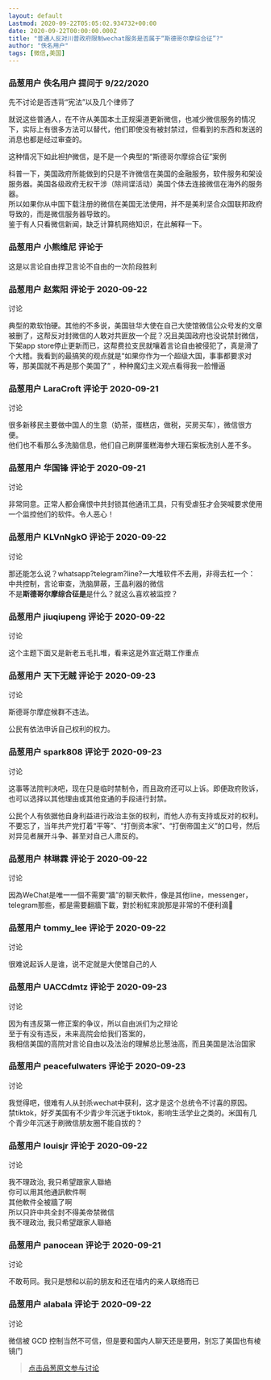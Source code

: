 ```yaml
---
layout: default
Lastmod: 2020-09-22T05:05:02.934732+00:00
date: 2020-09-22T00:00:00.000Z
title: "普通人反对川普政府限制wechat服务是否属于“斯德哥尔摩综合征”?"
author: "佚名用户"
tags: [微信,美国]
---
```



### 品葱用户 **佚名用户** 提问于 9/22/2020
    
先不讨论是否违背“宪法”以及几个律师了  
  
就说这些普通人，在不许从美国本土正规渠道更新微信，也减少微信服务的情况下，实际上有很多方法可以替代，他们即使没有被封禁过，但看到的东西和发送的消息也都是经过审查的。  
  
这种情况下如此袒护微信，是不是一个典型的“斯德哥尔摩综合征”案例  
  
科普一下，美国政府所能做到的只是不许微信在美国的金融服务，软件服务和架设服务器。美国各级政府无权干涉（除间谍活动）美国个体去连接微信在海外的服务器。  
所以如果你从中国下载注册的微信在美国无法使用，并不是美利坚合众国联邦政府导致的，而是微信服务器导致的。  
鉴于有人只看微信新闻，缺乏计算机网络知识，在此解释一下。
    
                

### 品葱用户 **小熊维尼** 评论于 
        
这是以言论自由捍卫言论不自由的一次阶段胜利
        
                

### 品葱用户 **赵紫阳** 评论于 2020-09-22
讨论

        
典型的欺软怕硬。其他的不多说，美国驻华大使在自己大使馆微信公众号发的文章被删了，这帮反对封微信的人敢对共匪放一个屁？况且美国政府也没说禁封微信，下架app store停止更新而已，这帮费拉支民就嚷着言论自由被侵犯了，真是滑了个大稽。我看到的最搞笑的观点就是“如果你作为一个超级大国，事事都要求对等，那美国就不再是那个美国了” ，种种魔幻主义观点看得我一脸懵逼
        
                

### 品葱用户 **LaraCroft** 评论于 2020-09-21
讨论

        
很多新移民主要做中国人的生意（奶茶，蛋糕店，做税，买房买车），微信很方便。  
他们也不看那么多洗脑信息，他们自己刷屏蛋糕海参大理石案板洗别人差不多。
        
                

### 品葱用户 **华国锋** 评论于 2020-09-21
讨论

        
非常同意。正常人都会痛恨中共封锁其他通讯工具，只有受虐狂才会哭喊要求使用一个监控他们的软件。令人恶心！
        
                

### 品葱用户 **KLVnNgkO** 评论于 2020-09-22
讨论

        
那还能怎么说？whatsapp?telegram?line?一大堆软件不去用，非得去杠一个：  
中共控制，言论审查，洗脑屏蔽，王晶利器的微信  
不是**斯德哥尔摩综合征是**是什么？就这么喜欢被监控？
        
                

### 品葱用户 **jiuqiupeng** 评论于 2020-09-22
讨论

        
这个主题下面又是新老五毛扎堆，看来这是外宣近期工作重点
        
                

### 品葱用户 **天下无贼** 评论于 2020-09-23
讨论

        
斯德哥尔摩症候群不违法。  
  
公民有依法申诉自己权利的权力。
        
                

### 品葱用户 **spark808** 评论于 2020-09-23
讨论

        
这事等法院判决吧，现在只是临时禁制令，而且政府还可以上诉。即便政府败诉，也可以选择以其他理由或其他变通的手段进行封禁。  
  
公民个人有依据他自身利益进行政治主张的权利，而他人亦有支持或反对的权利。不要忘了，当年共产党打着“平等”、“打倒资本家”、“打倒帝国主义”的口号，然后对异见者展开斗争、甚至对自己人肃反的。
        
                

### 品葱用户 **林琳霖** 评论于 2020-09-22
讨论

        
因為WeChat是唯一一個不需要“牆”的聊天軟件，像是其他line，messenger，telegram那些，都是需要翻牆下載，對於粉紅來說那是非常的不便利滴🤣
        
                

### 品葱用户 **tommy_lee** 评论于 2020-09-22
讨论

        
很难说起诉人是谁，说不定就是大使馆自己的人
        
                

### 品葱用户 **UACCdmtz** 评论于 2020-09-23
讨论

        
因为有违反第一修正案的争议，所以自由派们为之辩论  
至于有没有违反，未来高院会给我们答案的，  
我相信美国的高院对言论自由以及法治的理解总比葱油高，而且美国是法治国家
        
                

### 品葱用户 **peacefulwaters** 评论于 2020-09-23
讨论

        
我觉得吧，很难有人从封杀wechat中获利，这才是这个总统令不讨喜的原因。  
禁tiktok，好歹美国有不少青少年沉迷于tiktok，影响生活学业之类的。米国有几个青少年沉迷于刷微信朋友圈不能自拔的？
        
                

### 品葱用户 **louisjr** 评论于 2020-09-22
讨论

        
我不理政治, 我只希望跟家人聯絡  
你可以用其他通訊軟件啊  
其他軟件全被牆了啊  
所以只許中共全封不得美帝禁微信  
我不理政治, 我只希望跟家人聯絡
        
                

### 品葱用户 **panocean** 评论于 2020-09-21
讨论

        
不敢苟同。我只是想和以前的朋友和还在墙内的亲人联络而已
        
                

### 品葱用户 **alabala** 评论于 2020-09-22
讨论

        
微信被 GCD 控制当然不可信，但是要和国内人聊天还是要用，别忘了美国也有棱镜门
        
                





> [点击品葱原文参与讨论](https://pincong.rocks/question/31306)

